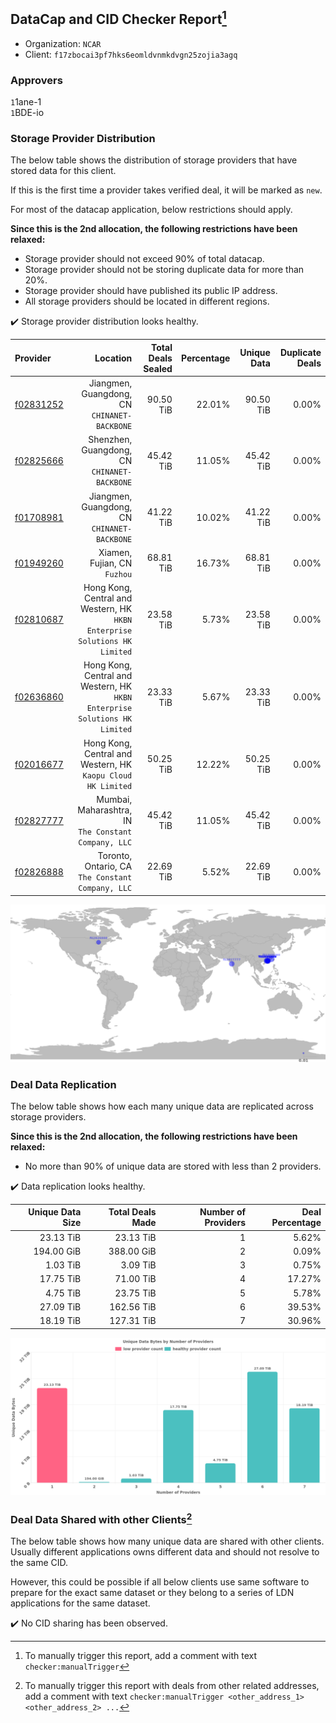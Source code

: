 ## DataCap and CID Checker Report[^1]
 - Organization: `NCAR`
 - Client: `f17zbocai3pf7hks6eomldvnmkdvgn25zojia3agq`
### Approvers
`1`1ane-1<br/>`1`BDE-io


### Storage Provider Distribution
The below table shows the distribution of storage providers that have stored data for this client.

If this is the first time a provider takes verified deal, it will be marked as `new`.

For most of the datacap application, below restrictions should apply.

**Since this is the 2nd allocation, the following restrictions have been relaxed:**
 - Storage provider should not exceed 90% of total datacap.
 - Storage provider should not be storing duplicate data for more than 20%.
 - Storage provider should have published its public IP address.
 - All storage providers should be located in different regions.

✔️ Storage provider distribution looks healthy.

| Provider                                              |                                                                      Location | Total Deals Sealed | Percentage | Unique Data | Duplicate Deals |
| :---------------------------------------------------- | ----------------------------------------------------------------------------: | -----------------: | ---------: | ----------: | --------------: |
| [f02831252](https://filfox.info/en/address/f02831252) |                               Jiangmen, Guangdong, CN<br/>`CHINANET-BACKBONE` |          90.50 TiB |     22.01% |   90.50 TiB |           0.00% |
| [f02825666](https://filfox.info/en/address/f02825666) |                               Shenzhen, Guangdong, CN<br/>`CHINANET-BACKBONE` |          45.42 TiB |     11.05% |   45.42 TiB |           0.00% |
| [f01708981](https://filfox.info/en/address/f01708981) |                               Jiangmen, Guangdong, CN<br/>`CHINANET-BACKBONE` |          41.22 TiB |     10.02% |   41.22 TiB |           0.00% |
| [f01949260](https://filfox.info/en/address/f01949260) |                                               Xiamen, Fujian, CN<br/>`Fuzhou` |          68.81 TiB |     16.73% |   68.81 TiB |           0.00% |
| [f02810687](https://filfox.info/en/address/f02810687) | Hong Kong, Central and Western, HK<br/>`HKBN Enterprise Solutions HK Limited` |          23.58 TiB |      5.73% |   23.58 TiB |           0.00% |
| [f02636860](https://filfox.info/en/address/f02636860) | Hong Kong, Central and Western, HK<br/>`HKBN Enterprise Solutions HK Limited` |          23.33 TiB |      5.67% |   23.33 TiB |           0.00% |
| [f02016677](https://filfox.info/en/address/f02016677) |               Hong Kong, Central and Western, HK<br/>`Kaopu Cloud HK Limited` |          50.25 TiB |     12.22% |   50.25 TiB |           0.00% |
| [f02827777](https://filfox.info/en/address/f02827777) |                       Mumbai, Maharashtra, IN<br/>`The Constant Company, LLC` |          45.42 TiB |     11.05% |   45.42 TiB |           0.00% |
| [f02826888](https://filfox.info/en/address/f02826888) |                          Toronto, Ontario, CA<br/>`The Constant Company, LLC` |          22.69 TiB |      5.52% |   22.69 TiB |           0.00% |

<img src="https://raw.githubusercontent.com/data-preservation-programs/filplus-checker-assets/main/filecoin-project/filecoin-plus-large-datasets/issues/2119/1699406989968.png"/>

### Deal Data Replication
The below table shows how each many unique data are replicated across storage providers.


**Since this is the 2nd allocation, the following restrictions have been relaxed:**
- No more than 90% of unique data are stored with less than 2 providers.

✔️ Data replication looks healthy.

| Unique Data Size | Total Deals Made | Number of Providers | Deal Percentage |
| ---------------: | ---------------: | ------------------: | --------------: |
|        23.13 TiB |        23.13 TiB |                   1 |           5.62% |
|       194.00 GiB |       388.00 GiB |                   2 |           0.09% |
|         1.03 TiB |         3.09 TiB |                   3 |           0.75% |
|        17.75 TiB |        71.00 TiB |                   4 |          17.27% |
|         4.75 TiB |        23.75 TiB |                   5 |           5.78% |
|        27.09 TiB |       162.56 TiB |                   6 |          39.53% |
|        18.19 TiB |       127.31 TiB |                   7 |          30.96% |

<img src="https://raw.githubusercontent.com/data-preservation-programs/filplus-checker-assets/main/filecoin-project/filecoin-plus-large-datasets/issues/2119/1699406990832.png"/>

### Deal Data Shared with other Clients[^3]
The below table shows how many unique data are shared with other clients.
Usually different applications owns different data and should not resolve to the same CID.

However, this could be possible if all below clients use same software to prepare for the exact same dataset or they belong to a series of LDN applications for the same dataset.

✔️ No CID sharing has been observed.

[^1]: To manually trigger this report, add a comment with text `checker:manualTrigger`

[^2]: Deals from those addresses are combined into this report as they are specified with `checker:manualTrigger`

[^3]: To manually trigger this report with deals from other related addresses, add a comment with text `checker:manualTrigger <other_address_1> <other_address_2> ...`

